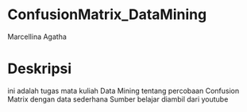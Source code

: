# ConfusionMatrix_DataMining
Marcellina Agatha
# Deskripsi
ini adalah tugas mata kuliah Data Mining tentang percobaan Confusion Matrix dengan data sederhana
Sumber belajar diambil dari youtube
